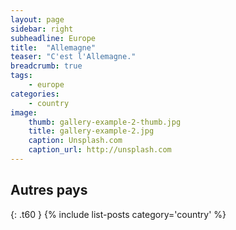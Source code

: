```yaml
---
layout: page
sidebar: right
subheadline: Europe
title:  "Allemagne"
teaser: "C'est l'Allemagne."
breadcrumb: true
tags:
    - europe
categories:
    - country
image:
    thumb: gallery-example-2-thumb.jpg
    title: gallery-example-2.jpg
    caption: Unsplash.com
    caption_url: http://unsplash.com
---
```




## Autres pays
{: .t60 }
{% include list-posts category='country' %}
